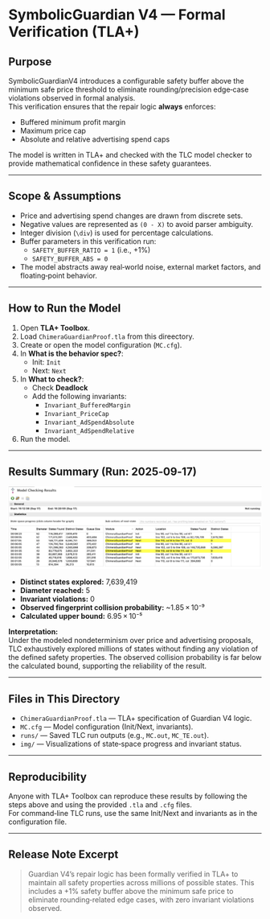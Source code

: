 # SymbolicGuardian V4 — Formal Verification (TLA+)

## Purpose
SymbolicGuardianV4 introduces a configurable safety buffer above the minimum safe price threshold to eliminate rounding/precision edge‑case violations observed in formal analysis.  
This verification ensures that the repair logic **always** enforces:
- Buffered minimum profit margin
- Maximum price cap
- Absolute and relative advertising spend caps

The model is written in TLA+ and checked with the TLC model checker to provide mathematical confidence in these safety guarantees.

---

## Scope & Assumptions
- Price and advertising spend changes are drawn from discrete sets.
- Negative values are represented as `(0 - X)` to avoid parser ambiguity.
- Integer division (`\div`) is used for percentage calculations.
- Buffer parameters in this verification run:
  - `SAFETY_BUFFER_RATIO = 1` (i.e., +1%)
  - `SAFETY_BUFFER_ABS = 0`
- The model abstracts away real‑world noise, external market factors, and floating‑point behavior.

---

## How to Run the Model

1. Open **TLA+ Toolbox**.
2. Load `ChimeraGuardianProof.tla` from this direectory.
3. Create or open the model configuration (`MC.cfg`).
4. In **What is the behavior spec?**:
   - Init: `Init`
   - Next: `Next`
5. In **What to check?**:
   - Check **Deadlock**
   - Add the following invariants:
     - `Invariant_BufferedMargin`
     - `Invariant_PriceCap`
     - `Invariant_AdSpendAbsolute`
     - `Invariant_AdSpendRelative`
6. Run the model.

---

## Results Summary (Run: 2025‑09‑17)

![TLA+ Run Result](img/tla+_run_result.png)

- **Distinct states explored:** 7,639,419  
- **Diameter reached:** 5  
- **Invariant violations:** 0  
- **Observed fingerprint collision probability:** ~1.85 × 10⁻⁹  
- **Calculated upper bound:** 6.95 × 10⁻⁵

**Interpretation:**  
Under the modeled nondeterminism over price and advertising proposals, TLC exhaustively explored millions of states without finding any violation of the defined safety properties. The observed collision probability is far below the calculated bound, supporting the reliability of the result.

---

## Files in This Directory

- `ChimeraGuardianProof.tla` — TLA+ specification of Guardian V4 logic.
- `MC.cfg` — Model configuration (Init/Next, invariants).
- `runs/` — Saved TLC run outputs (e.g., `MC.out`, `MC_TE.out`).
- `img/` — Visualizations of state‑space progress and invariant status.

---

## Reproducibility

Anyone with TLA+ Toolbox can reproduce these results by following the steps above and using the provided `.tla` and `.cfg` files.  
For command‑line TLC runs, use the same Init/Next and invariants as in the configuration file.

---

## Release Note Excerpt

> Guardian V4’s repair logic has been formally verified in TLA+ to maintain all safety properties across millions of possible states. This includes a +1% safety buffer above the minimum safe price to eliminate rounding‑related edge cases, with zero invariant violations observed.
